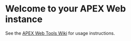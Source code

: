 # Welcome to your APEX Web instance

See the [APEX Web Tools Wiki](https://github.com/alphapoint/apex-web-tools/wiki/) for usage instructions.
